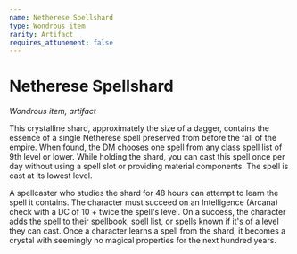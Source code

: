 ```yaml
---
name: Netherese Spellshard
type: Wondrous item
rarity: Artifact
requires_attunement: false
---
```


# Netherese Spellshard

*Wondrous item, artifact*

This crystalline shard, approximately the size of a dagger, contains the essence of a single Netherese spell preserved from before the fall of the empire. When found, the DM chooses one spell from any class spell list of 9th level or lower. While holding the shard, you can cast this spell once per day without using a spell slot or providing material components. The spell is cast at its lowest level.

A spellcaster who studies the shard for 48 hours can attempt to learn the spell it contains. The character must succeed on an Intelligence (Arcana) check with a DC of 10 + twice the spell's level. On a success, the character adds the spell to their spellbook, spell list, or spells known if it's of a level they can cast. Once a character learns a spell from the shard, it becomes a crystal with seemingly no magical properties for the next hundred years.
